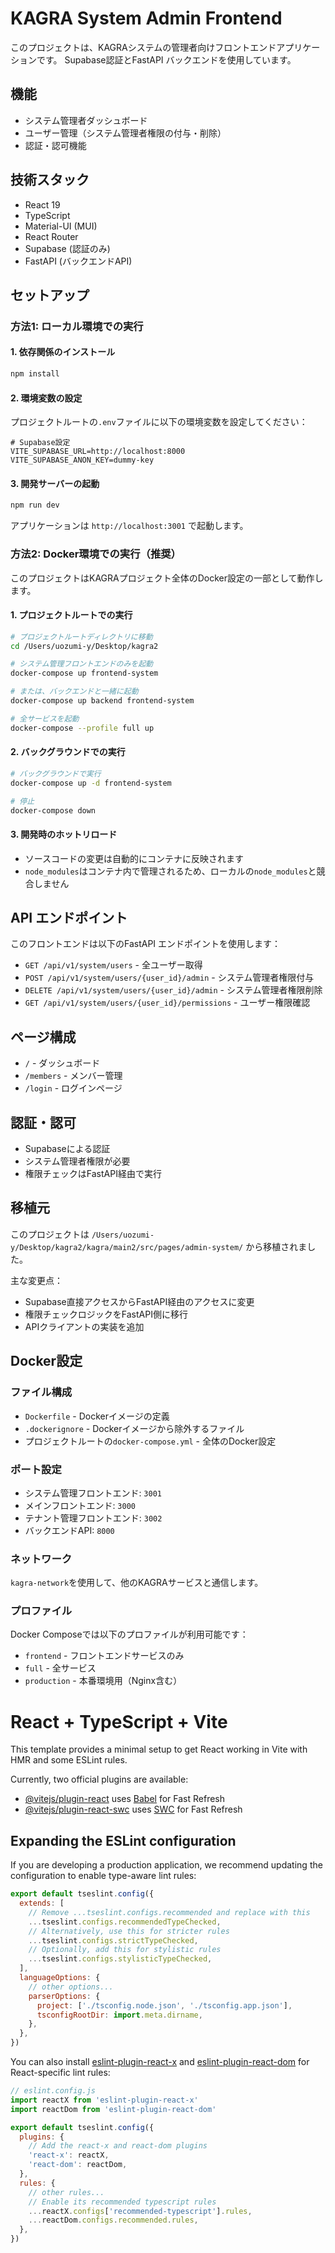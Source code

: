 # KAGRA System Admin Frontend

このプロジェクトは、KAGRAシステムの管理者向けフロントエンドアプリケーションです。
Supabase認証とFastAPI バックエンドを使用しています。

## 機能

- システム管理者ダッシュボード
- ユーザー管理（システム管理者権限の付与・削除）
- 認証・認可機能

## 技術スタック

- React 19
- TypeScript
- Material-UI (MUI)
- React Router
- Supabase (認証のみ)
- FastAPI (バックエンドAPI)

## セットアップ

### 方法1: ローカル環境での実行

#### 1. 依存関係のインストール

```bash
npm install
```

#### 2. 環境変数の設定

プロジェクトルートの`.env`ファイルに以下の環境変数を設定してください：

```env
# Supabase設定
VITE_SUPABASE_URL=http://localhost:8000
VITE_SUPABASE_ANON_KEY=dummy-key
```

#### 3. 開発サーバーの起動

```bash
npm run dev
```

アプリケーションは `http://localhost:3001` で起動します。

### 方法2: Docker環境での実行（推奨）

このプロジェクトはKAGRAプロジェクト全体のDocker設定の一部として動作します。

#### 1. プロジェクトルートでの実行

```bash
# プロジェクトルートディレクトリに移動
cd /Users/uozumi-y/Desktop/kagra2

# システム管理フロントエンドのみを起動
docker-compose up frontend-system

# または、バックエンドと一緒に起動
docker-compose up backend frontend-system

# 全サービスを起動
docker-compose --profile full up
```

#### 2. バックグラウンドでの実行

```bash
# バックグラウンドで実行
docker-compose up -d frontend-system

# 停止
docker-compose down
```

#### 3. 開発時のホットリロード

- ソースコードの変更は自動的にコンテナに反映されます
- `node_modules`はコンテナ内で管理されるため、ローカルの`node_modules`と競合しません

## API エンドポイント

このフロントエンドは以下のFastAPI エンドポイントを使用します：

- `GET /api/v1/system/users` - 全ユーザー取得
- `POST /api/v1/system/users/{user_id}/admin` - システム管理者権限付与
- `DELETE /api/v1/system/users/{user_id}/admin` - システム管理者権限削除
- `GET /api/v1/system/users/{user_id}/permissions` - ユーザー権限確認

## ページ構成

- `/` - ダッシュボード
- `/members` - メンバー管理
- `/login` - ログインページ

## 認証・認可

- Supabaseによる認証
- システム管理者権限が必要
- 権限チェックはFastAPI経由で実行

## 移植元

このプロジェクトは `/Users/uozumi-y/Desktop/kagra2/kagra/main2/src/pages/admin-system/` から移植されました。

主な変更点：
- Supabase直接アクセスからFastAPI経由のアクセスに変更
- 権限チェックロジックをFastAPI側に移行
- APIクライアントの実装を追加

## Docker設定

### ファイル構成

- `Dockerfile` - Dockerイメージの定義
- `.dockerignore` - Dockerイメージから除外するファイル
- プロジェクトルートの`docker-compose.yml` - 全体のDocker設定

### ポート設定

- システム管理フロントエンド: `3001`
- メインフロントエンド: `3000`
- テナント管理フロントエンド: `3002`
- バックエンドAPI: `8000`

### ネットワーク

`kagra-network`を使用して、他のKAGRAサービスと通信します。

### プロファイル

Docker Composeでは以下のプロファイルが利用可能です：

- `frontend` - フロントエンドサービスのみ
- `full` - 全サービス
- `production` - 本番環境用（Nginx含む）

# React + TypeScript + Vite

This template provides a minimal setup to get React working in Vite with HMR and some ESLint rules.

Currently, two official plugins are available:

- [@vitejs/plugin-react](https://github.com/vitejs/vite-plugin-react/blob/main/packages/plugin-react) uses [Babel](https://babeljs.io/) for Fast Refresh
- [@vitejs/plugin-react-swc](https://github.com/vitejs/vite-plugin-react/blob/main/packages/plugin-react-swc) uses [SWC](https://swc.rs/) for Fast Refresh

## Expanding the ESLint configuration

If you are developing a production application, we recommend updating the configuration to enable type-aware lint rules:

```js
export default tseslint.config({
  extends: [
    // Remove ...tseslint.configs.recommended and replace with this
    ...tseslint.configs.recommendedTypeChecked,
    // Alternatively, use this for stricter rules
    ...tseslint.configs.strictTypeChecked,
    // Optionally, add this for stylistic rules
    ...tseslint.configs.stylisticTypeChecked,
  ],
  languageOptions: {
    // other options...
    parserOptions: {
      project: ['./tsconfig.node.json', './tsconfig.app.json'],
      tsconfigRootDir: import.meta.dirname,
    },
  },
})
```

You can also install [eslint-plugin-react-x](https://github.com/Rel1cx/eslint-react/tree/main/packages/plugins/eslint-plugin-react-x) and [eslint-plugin-react-dom](https://github.com/Rel1cx/eslint-react/tree/main/packages/plugins/eslint-plugin-react-dom) for React-specific lint rules:

```js
// eslint.config.js
import reactX from 'eslint-plugin-react-x'
import reactDom from 'eslint-plugin-react-dom'

export default tseslint.config({
  plugins: {
    // Add the react-x and react-dom plugins
    'react-x': reactX,
    'react-dom': reactDom,
  },
  rules: {
    // other rules...
    // Enable its recommended typescript rules
    ...reactX.configs['recommended-typescript'].rules,
    ...reactDom.configs.recommended.rules,
  },
})
```
